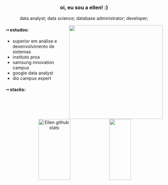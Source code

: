 <h3 align="center"> oi, eu sou a ellen! :) </h3>
<p align="center"> data analyst; data science; database administrator; developer; </p>

<img align="right" width="300px" src="https://i.pinimg.com/736x/49/7b/46/497b4601f0d7a0971fa132a8ade8377d.jpg"/>
    <div align="left">
        <h4> ➝ estudos: </h4>
        <ul>
            <li> superior em análise e desenvolvimento de sistemas </li>
            <li> instituto proa </li>
            <li> samsung innovation campus </li>
            <li> google data analyst </li>
            <li> dio campus expert </li>
        </ul>
    </div>

<h4> ➝ stacks: </h4>
    <div align="center">  
        <img width="45%" height="195px" src="https://github-readme-stats.vercel.app/api?username=ellensteixeira&show_icons=true&count_private=true&hide_border=true&title_color=f0ebd8&icon_color=3e5c76&text_color=f0ebd8&bg_color=0d1117" alt="Ellen github stats" /> 
        <img width="37%" height="195px" src="https://github-readme-stats.vercel.app/api/top-langs/?username=ellensteixeira&layout=compact&hide_border=true&title_color=f0ebd8&text_color=f0ebd8&bg_color=0d1117" />
    </div>

